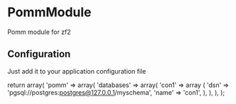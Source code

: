 PommModule
==========

Pomm module for zf2

Configuration
-------------

Just add it to your application configuration file

return array(
    'pomm' => array(
        'databases' => array(
            'con1' => array (
                'dsn'  => 'pgsql://postgres:postgres@127.0.0.1/myschema',
                'name' => 'con1',
            ),
        ),
    ),
);